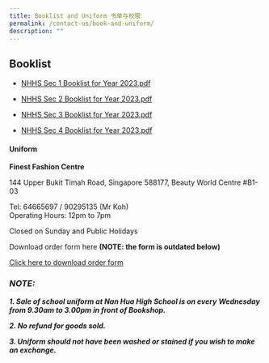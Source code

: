 ```yaml
---
title: Booklist and Uniform 书单与校服
permalink: /contact-us/book-and-uniform/
description: ""
---
```

## Booklist

  


*   [NHHS Sec 1 Booklist for Year 2023.pdf](/files/NHHS%20Sec%201%20Booklist%20for%20Year%202023.pdf)  
    
*   [NHHS Sec 2 Booklist for Year 2023.pdf](/files/NHHS%20Sec%202%20Booklist%20for%20Year%202023.pdf)  
    
*   [NHHS Sec 3 Booklist for Year 2023.pdf](/files/NHHS%20Sec%203%20Booklist%20for%20Year%202023.pdf)  
    
*   [NHHS Sec 4 Booklist for Year 2023.pdf](/files/NHHS%20Sec%204%20Booklist%20for%20Year%202023.pdf)
  

  

#### Uniform


**Finest Fashion Centre**

144 Upper Bukit Timah Road, Singapore 588177, Beauty World Centre #B1-03 

Tel: 64665697 / 90295135 (Mr Koh)   
Operating Hours: 12pm to 7pm

Closed on Sunday and Public Holidays

  

Download order form here  **(NOTE: the form is outdated below)**

[Click here to download order form](/files/NHHS%20uniform%20list%202021-2022.pdf)  


### _**NOTE:**_

_**1\. Sale of school uniform at Nan Hua High School is on every** **Wednesday from 9.30am to 3.00pm in front of Bookshop.**_

_**2\. No refund for goods sold.**_

_**3\. Uniform should not have been washed or stained if you wish to make an exchange.**_